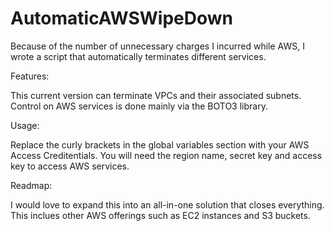 # AutomaticAWSWipeDown

Because of the number of unnecessary charges I incurred while AWS, I wrote a script that automatically terminates different services.

Features: 

This current version can terminate VPCs and their associated subnets. 
Control on AWS services is done mainly via the BOTO3 library. 

Usage: 

Replace the curly brackets in the global variables section with your AWS Access Creditentials. 
You will need the region name, secret key and access key to access AWS services. 

Readmap: 

I would love to expand this into an all-in-one solution that closes everything. 
This inclues other AWS offerings such as EC2 instances and S3 buckets. 
